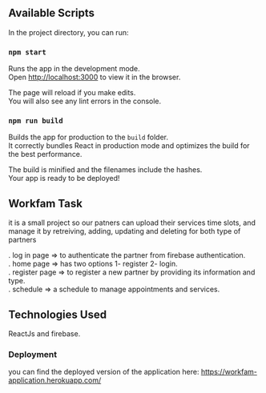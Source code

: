 ## Available Scripts

In the project directory, you can run:

### `npm start`

Runs the app in the development mode.<br>
Open [http://localhost:3000](http://localhost:3000) to view it in the browser.

The page will reload if you make edits.<br>
You will also see any lint errors in the console.

### `npm run build`

Builds the app for production to the `build` folder.<br>
It correctly bundles React in production mode and optimizes the build for the best performance.

The build is minified and the filenames include the hashes.<br>
Your app is ready to be deployed!

## Workfam Task

it is a small project so our patners can upload their services time slots, and manage it by retreiving, adding, updating and deleting for both type of partners

. log in page => to authenticate the partner from firebase authentication.<br>
. home page => has two options 1- register 2- login.<br>
. register page => to register a new partner by providing its information and type.<br>
. schedule => a schedule to manage appointments and services.<br>

## Technologies Used

ReactJs and firebase.

### Deployment

you can find the deployed version of the application here: https://workfam-application.herokuapp.com/
